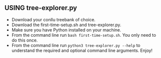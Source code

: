 ## USING tree-explorer.py
+ Download your conllu treebank of choice.
+ Download the first-time-setup.sh and tree-explorer.py.
+ Make sure you have Python installed on your machine.
+ From the command line run ```bash first-time-setup.sh```. You only need to do this once.
+ From the command line run ```python3 tree-explorer.py --help``` to understand the required and optional command line arguments.
Enjoy!
